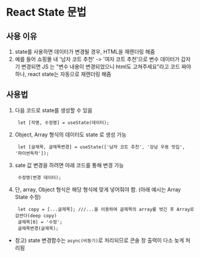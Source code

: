 # React State 문법

## 사용 이유
1. state를 사용하면 데이터가 변경될 경우, HTML을 재렌더링 해줌
2. 예를 들어 쇼핑몰 내 '남자 코트 추천' -> '여자 코트 추천'으로 변수 데이터가 갑자기 변경되면 JS 는 "변수 내용이 변경되었으니 html도 고쳐주세요"라고 코드 짜야하나, react state는 자동으로 재렌더링 해줌

## 사용법

1. 다음 코드로 state를 생성할 수 있음

        let [작명, 수정명] = useState(데이터); 

2. Object, Array 형식의 데이터도 state 로 생성 가능

        let [글제목, 글제목변경] = useState(['남자 코트 추천', '강남 우동 맛집', '파이썬독학']);

3. sate 값 변경을 하려면 아래 코드를 통해 변경 가능

        수정명(변경 데이터);

4. 단, array, Object 형식은 해당 형식에 맞게 넣어줘야 함. (아래 예시는 Array State 수정)

        let copy = [...글제목]; ///...을 이용하여 글제목의 array를 벗긴 후 Array로 감싼다(deep copy)
        글제목[0] = '수정';
        글제목변경(글제목);
* 참고) state 변경함수는 `async(비동기)`로 처리되므로 콘솔 창 출력이 다소 늦게 처리됨